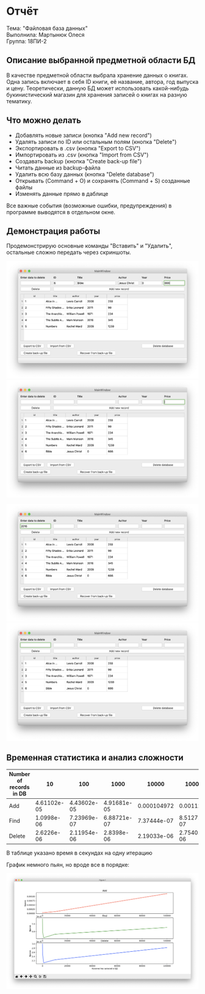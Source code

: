 # Отчёт 

Тема: "Файловая база данных"   
Выполнила: Мартынюк Олеся   
Группа: 18ПИ-2   

## Описание выбранной предметной области БД

В качестве предметной области выбрала хранение данных о книгах. Одна запись включает в себя ID книги, её название, автора, год выпуска и цену. Теоретически, данную БД может использовать какой-нибудь букинистический магазин для хранения записей о книгах на разную тематику. 

## Что можно делать

- Добавлять новые записи (кнопка "Add new record")
- Удалять записи по ID или остальным полям (кнопка "Delete")
- Экспортировать в .csv (кнопка "Export to CSV")
- Импортировать из .csv (кнопка "Import from CSV")
- Создавать backup  (кнопка "Create back-up file")
- Читать данные из backup-файла 
- Удалить всю базу данных (кнопка "Delete database")
- Открывать (Command + O) и сохранять (Command + S)  созданные файлы
- Изменять данные прямо в даблице

Все важные события (возможные ошибки, предупреждения) в программе выводятся в отдельном окне. 

## Демонстрация работы

Продемонстрирую основные команды "Вставить" и "Удалить", остальные сложно передать через скриншоты. 

![Image before add](https://github.com/aiiselo/HSE-software-engineering/blob/master/2nd%20course/Database/Lab_1/screenshots/Снимок%20экрана%202020-05-07%20в%2004.34.42.png)
![Image after add](https://github.com/aiiselo/HSE-software-engineering/blob/master/2nd%20course/Database/Lab_1/screenshots/Снимок%20экрана%202020-05-07%20в%2004.34.54.png)

![Image before delete](https://github.com/aiiselo/HSE-software-engineering/blob/master/2nd%20course/Database/Lab_1/screenshots/Снимок%20экрана%202020-05-07%20в%2004.35.09.png)
![Image after delete](https://github.com/aiiselo/HSE-software-engineering/blob/master/2nd%20course/Database/Lab_1/screenshots/Снимок%20экрана%202020-05-07%20в%2004.35.16.png)

## Временная статистика и анализ сложности

| Number of records in DB | 10 | 100 | 1000 | 10000 | 100000 |
| --- | --- | --- | --- | --- | --- | 
| Add        |  4.61102e-05 |   4.43602e-05 |    4.91681e-05 |     0.000104972 |      0.00112887  |
| Find       |  1.0998e-06  |   7.23969e-07 |    6.88721e-07 |     7.37444e-07 |      8.51271e-07 |
| Delete     |  2.6226e-06  |   2.11954e-06 |    2.8398e-06  |     2.19033e-06 |      2.75401e-06 |

В таблице указано время в секундах на одну итерацию

График немного пьян, но вроде все в порядке: 

![image plot](https://github.com/aiiselo/HSE-software-engineering/blob/master/2nd%20course/Database/Lab_1/screenshots/Снимок%20экрана%202020-05-08%20в%2007.26.03.png)
